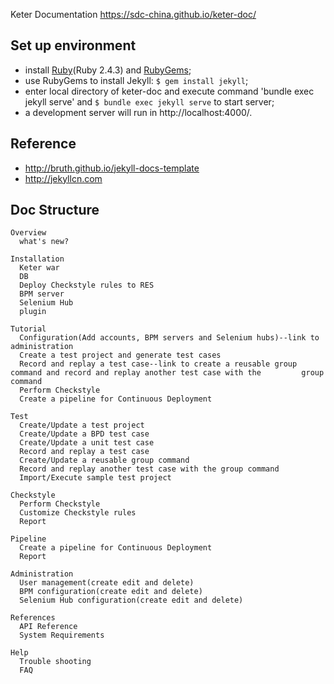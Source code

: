 Keter Documentation https://sdc-china.github.io/keter-doc/

## Set up environment
- install [Ruby](https://www.ruby-lang.org/en/downloads/)(Ruby 2.4.3) and [RubyGems](https://rubygems.org/pages/download);
- use RubyGems to install Jekyll: `$ gem install jekyll`;
- enter local directory of keter-doc and execute command  'bundle exec jekyll serve' and  `$ bundle exec jekyll serve` to start server;
- a development server will run in http://localhost:4000/.

## Reference
- http://bruth.github.io/jekyll-docs-template
- http://jekyllcn.com



## Doc Structure
    Overview
      what's new?
      
    Installation
      Keter war
      DB
      Deploy Checkstyle rules to RES
      BPM server
      Selenium Hub
      plugin
      
    Tutorial
      Configuration(Add accounts, BPM servers and Selenium hubs)--link to administration
      Create a test project and generate test cases
      Record and replay a test case--link to create a reusable group command and record and replay another test case with the         group command
      Perform Checkstyle
      Create a pipeline for Continuous Deployment
      
    Test
      Create/Update a test project
      Create/Update a BPD test case
      Create/Update a unit test case
      Record and replay a test case
      Create/Update a reusable group command
      Record and replay another test case with the group command
      Import/Execute sample test project
      
    Checkstyle
      Perform Checkstyle
      Customize Checkstyle rules
      Report
      
    Pipeline
      Create a pipeline for Continuous Deployment
      Report
    
    Administration
      User management(create edit and delete)
      BPM configuration(create edit and delete)
      Selenium Hub configuration(create edit and delete)

    References
      API Reference
      System Requirements

    Help
      Trouble shooting
      FAQ


